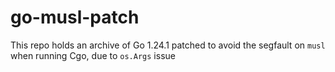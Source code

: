 go-musl-patch
=============

This repo holds an archive of Go 1.24.1 patched to avoid the segfault on `musl` when running Cgo, due to `os.Args` issue
